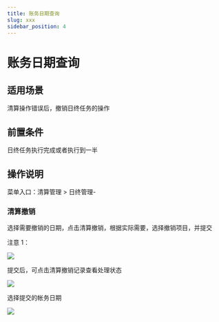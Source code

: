 ```yaml
---
title: 账务日期查询
slug: xxx
sidebar_position: 4
---
```



# 账务日期查询

## 适用场景

清算操作错误后，撤销日终任务的操作

## 前置条件

日终任务执行完成或者执行到一半

## 操作说明

菜单入口：清算管理  &gt; 日终管理-

### 清算撤销

选择需要撤销的日期，点击清算撤销，根据实际需要，选择撤销项目，并提交

注意 1：

<img src="/assets/BjLXbh6M5o3ykCxE1wEctFk0nJh.png"/>

提交后，可点击清算撤销记录查看处理状态

<img src="/assets/ZBcbbd5MCoPMNexSb8AcGtCLnqd.png"/>

选择提交的帐务日期

<img src="/assets/QnbDbFMUCocbEKxjrcecS4OXnRf.png"/>

